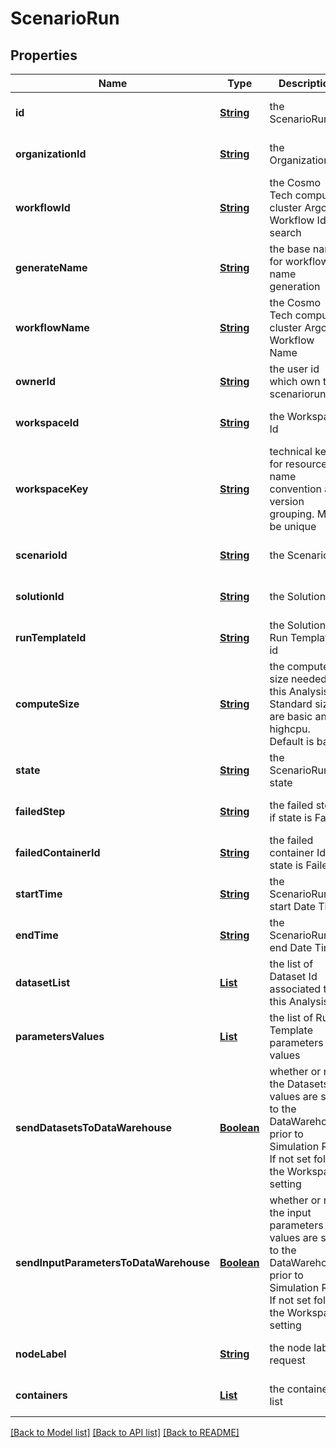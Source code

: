 # ScenarioRun
## Properties

Name | Type | Description | Notes
------------ | ------------- | ------------- | -------------
**id** | [**String**](string.md) | the ScenarioRun | [optional] [default to null]
**organizationId** | [**String**](string.md) | the Organization id | [optional] [default to null]
**workflowId** | [**String**](string.md) | the Cosmo Tech compute cluster Argo Workflow Id to search | [optional] [default to null]
**generateName** | [**String**](string.md) | the base name for workflow name generation | [optional] [default to null]
**workflowName** | [**String**](string.md) | the Cosmo Tech compute cluster Argo Workflow Name | [optional] [default to null]
**ownerId** | [**String**](string.md) | the user id which own this scenariorun | [optional] [default to null]
**workspaceId** | [**String**](string.md) | the Workspace Id | [optional] [default to null]
**workspaceKey** | [**String**](string.md) | technical key for resource name convention and version grouping. Must be unique | [optional] [default to null]
**scenarioId** | [**String**](string.md) | the Scenario Id | [optional] [default to null]
**solutionId** | [**String**](string.md) | the Solution Id | [optional] [default to null]
**runTemplateId** | [**String**](string.md) | the Solution Run Template id | [optional] [default to null]
**computeSize** | [**String**](string.md) | the compute size needed for this Analysis. Standard sizes are basic and highcpu. Default is basic | [optional] [default to null]
**state** | [**String**](string.md) | the ScenarioRun state | [optional] [default to null]
**failedStep** | [**String**](string.md) | the failed step if state is Failed | [optional] [default to null]
**failedContainerId** | [**String**](string.md) | the failed container Id if state is Failed | [optional] [default to null]
**startTime** | [**String**](string.md) | the ScenarioRun start Date Time | [optional] [default to null]
**endTime** | [**String**](string.md) | the ScenarioRun end Date Time | [optional] [default to null]
**datasetList** | [**List**](string.md) | the list of Dataset Id associated to this Analysis | [optional] [default to null]
**parametersValues** | [**List**](RunTemplateParameterValue.md) | the list of Run Template parameters values | [optional] [default to null]
**sendDatasetsToDataWarehouse** | [**Boolean**](boolean.md) | whether or not the Datasets values are send to the DataWarehouse prior to Simulation Run. If not set follow the Workspace setting | [optional] [default to null]
**sendInputParametersToDataWarehouse** | [**Boolean**](boolean.md) | whether or not the input parameters values are send to the DataWarehouse prior to Simulation Run. If not set follow the Workspace setting | [optional] [default to null]
**nodeLabel** | [**String**](string.md) | the node label request | [optional] [default to null]
**containers** | [**List**](ScenarioRunContainer.md) | the containers list | [optional] [default to null]

[[Back to Model list]](../README.md#documentation-for-models) [[Back to API list]](../README.md#documentation-for-api-endpoints) [[Back to README]](../README.md)

